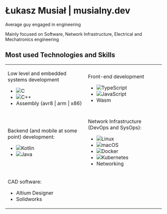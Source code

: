 # Łukasz Musiał | musialny.dev

Average guy engaged in engineering

Mainly focused on Software, Network Infrastructure, Electrical and Mechatronics engineering

## Most used Technologies and Skills

<table>

<tr>
<td>

Low level and embedded systems development

- ![C](https://img.shields.io/badge/c-%2300599C.svg?style=for-the-badge&logo=c&logoColor=white)
- ![C++](https://img.shields.io/badge/c++-%2300599C.svg?style=for-the-badge&logo=c%2B%2B&logoColor=white)
- Assembly (avr8 | arm | x86)

</td>
<td>

Front-end development

- ![TypeScript](https://img.shields.io/badge/typescript-%23007ACC.svg?style=for-the-badge&logo=typescript&logoColor=white)
- ![JavaScript](https://img.shields.io/badge/javascript-%23323330.svg?style=for-the-badge&logo=javascript&logoColor=%23F7DF1E)
- Wasm

</td>
</tr>

<tr>
<td>

Backend (and mobile at some point) development:

- ![Kotlin](https://img.shields.io/badge/kotlin-%237F52FF.svg?style=for-the-badge&logo=kotlin&logoColor=white)
- ![Java](https://img.shields.io/badge/java-%23ED8B00.svg?style=for-the-badge&logo=openjdk&logoColor=white)

</td>
<td>

Network Infrastructure (DevOps and SysOps):

- ![Linux](https://img.shields.io/badge/Linux-FCC624?style=for-the-badge&logo=linux&logoColor=black)
- ![macOS](https://img.shields.io/badge/mac%20os-000000?style=for-the-badge&logo=macos&logoColor=F0F0F0)
- ![Docker](https://img.shields.io/badge/docker-%230db7ed.svg?style=for-the-badge&logo=docker&logoColor=white)
- ![Kubernetes](https://img.shields.io/badge/kubernetes-%23326ce5.svg?style=for-the-badge&logo=kubernetes&logoColor=white)
- Networking

</td>
</tr>

<tr>
<td>

CAD software:

- Altium Designer
- Solidworks

</td>
</tr>

</table>
